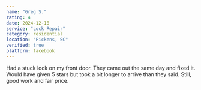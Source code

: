 ```yaml
---
name: "Greg S."
rating: 4
date: 2024-12-18
service: "Lock Repair"
category: residential
location: "Pickens, SC"
verified: true
platform: facebook
---
```


Had a stuck lock on my front door. They came out the same day and fixed it. Would have given 5 stars but took a bit longer to arrive than they said. Still, good work and fair price.
